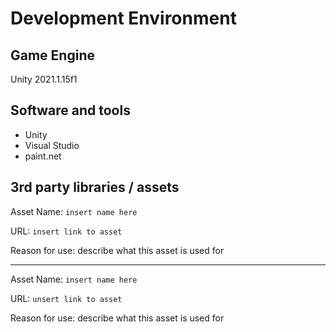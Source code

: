# Development Environment

## Game Engine
Unity 2021.1.15f1

## Software and tools
- Unity
- Visual Studio
- paint.net

## 3rd party libraries / assets

Asset Name: `insert name here`

URL: `insert link to asset`

Reason for use: describe what this asset is used for

---

Asset Name: `insert name here`

URL: `unsert link to asset`

Reason for use: describe what this asset is used for
